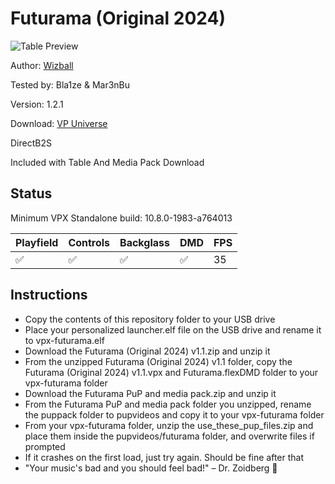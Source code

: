 # Futurama (Original 2024)

![Table Preview](https://github.com/Bla1ze/vpx-images/blob/main/vpx-futurama.png)

Author: [Wizball](https://vpuniverse.com/profile/16604-wizball/) 

Tested by: Bla1ze & Mar3nBu

Version: 1.2.1

Download: [VP Universe](https://vpuniverse.com/files/file/18010-futurama-original-2024/)

DirectB2S

Included with Table And Media Pack Download


## Status 

Minimum VPX Standalone build: 10.8.0-1983-a764013  

| Playfield | Controls | Backglass | DMD | FPS | 
|-----------|----------|-----------|-----|----------|
| :white_check_mark: | :white_check_mark: | :white_check_mark: | :white_check_mark: | 35 |

## Instructions

- Copy the contents of this repository folder to your USB drive
- Place your personalized launcher.elf file on the USB drive and rename it to vpx-futurama.elf
- Download the Futurama (Original 2024) v1.1.zip and unzip it
- From the unzipped Futurama (Original 2024) v1.1 folder, copy the Futurama (Original 2024) v1.1.vpx and Futurama.flexDMD folder to your vpx-futurama folder
- Download the Futurama PuP and media pack.zip and unzip it
- From the Futurama PuP and media pack folder you unzipped, rename the puppack folder to pupvideos and copy it to your vpx-futurama folder
- From your vpx-futurama folder, unzip the use_these_pup_files.zip and place them inside the pupvideos/futurama folder, and overwrite files if prompted
- If it crashes on the first load, just try again. Should be fine after that
- "Your music's bad and you should feel bad!" – Dr. Zoidberg 🚀
